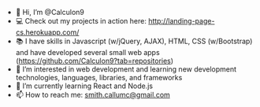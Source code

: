 - 👋 Hi, I’m @Calculon9
- 💻 Check out my projects in action here: http://landing-page-cs.herokuapp.com/
- 📚 I have skills in Javascript (w/jQuery, AJAX), HTML, CSS (w/Bootstrap) and have developed several small web apps (https://github.com/Calculon9?tab=repositories)
- 👀 I’m interested in web development and learning new development technologies, languages, libraries, and frameworks
- 🌱 I’m currently learning React and Node.js
- 📫 How to reach me: smith.callumc@gmail.com
